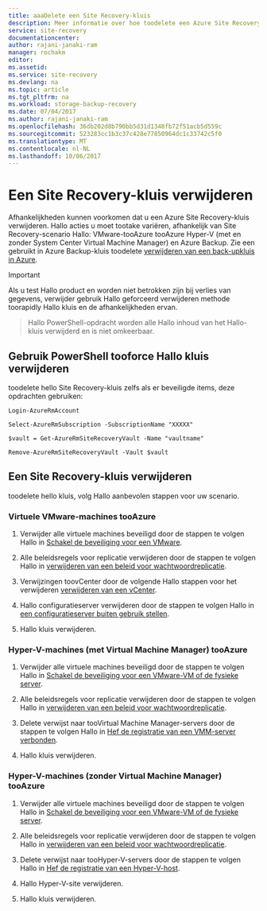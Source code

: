 ```yaml
---
title: aaaDelete een Site Recovery-kluis
description: Meer informatie over hoe toodelete een Azure Site Recovery-kluis op basis van Hallo Site Recovery scenario.
service: site-recovery
documentationcenter: 
author: rajani-janaki-ram
manager: rochakm
editor: 
ms.assetid: 
ms.service: site-recovery
ms.devlang: na
ms.topic: article
ms.tgt_pltfrm: na
ms.workload: storage-backup-recovery
ms.date: 07/04/2017
ms.author: rajani-janaki-ram
ms.openlocfilehash: 36db202d8b790bb5d31d1348fb72f51acb5d559c
ms.sourcegitcommit: 523283cc1b3c37c428e77850964dc1c33742c5f0
ms.translationtype: MT
ms.contentlocale: nl-NL
ms.lasthandoff: 10/06/2017
---
```

# <a name="delete-a-site-recovery-vault"></a>Een Site Recovery-kluis verwijderen
Afhankelijkheden kunnen voorkomen dat u een Azure Site Recovery-kluis verwijderen. Hallo acties u moet tootake variëren, afhankelijk van Site Recovery-scenario Hallo: VMware-tooAzure tooAzure Hyper-V (met en zonder System Center Virtual Machine Manager) en Azure Backup. Zie een gebruikt in Azure Backup-kluis toodelete [verwijderen van een back-upkluis in Azure](../backup/backup-azure-delete-vault.md).

>[!Important]
>Als u test Hallo product en worden niet betrokken zijn bij verlies van gegevens, verwijder gebruik Hallo geforceerd verwijderen methode toorapidly Hallo kluis en de afhankelijkheden ervan.

> Hallo PowerShell-opdracht worden alle Hallo inhoud van het Hallo-kluis verwijderd en is niet omkeerbaar.

## <a name="use-powershell-tooforce-delete-hello-vault"></a>Gebruik PowerShell tooforce Hallo kluis verwijderen 

toodelete hello Site Recovery-kluis zelfs als er beveiligde items, deze opdrachten gebruiken:

    Login-AzureRmAccount

    Select-AzureRmSubscription -SubscriptionName "XXXXX"

    $vault = Get-AzureRmSiteRecoveryVault -Name "vaultname"

    Remove-AzureRmSiteRecoveryVault -Vault $vault


## <a name="delete-a-site-recovery-vault"></a>Een Site Recovery-kluis verwijderen 
toodelete hello kluis, volg Hallo aanbevolen stappen voor uw scenario.

### <a name="vmware-vms-tooazure"></a>Virtuele VMware-machines tooAzure

1. Verwijder alle virtuele machines beveiligd door de stappen te volgen Hallo in [Schakel de beveiliging voor een VMware](site-recovery-manage-registration-and-protection.md##disable-protection-for-a-vmware-vm-or-physical-server).

2. Alle beleidsregels voor replicatie verwijderen door de stappen te volgen Hallo in [verwijderen van een beleid voor wachtwoordreplicatie](site-recovery-setup-replication-settings-vmware.md##delete-a-replication-policy).

3. Verwijzingen toovCenter door de volgende Hallo stappen voor het verwijderen [verwijderen van een vCenter](site-recovery-vmware-to-azure-manage-vCenter.md##delete-a-vcenter-in-azure-site-recovery).

4. Hallo configuratieserver verwijderen door de stappen te volgen Hallo in [een configuratieserver buiten gebruik stellen](site-recovery-vmware-to-azure-manage-configuration-server.md##decommissioning-a-configuration-server).

5. Hallo kluis verwijderen.


### <a name="hyper-v-vms-with-virtual-machine-manager-tooazure"></a>Hyper-V-machines (met Virtual Machine Manager) tooAzure
1. Verwijder alle virtuele machines beveiligd door de stappen te volgen Hallo in [Schakel de beveiliging voor een VMware-VM of de fysieke server](site-recovery-manage-registration-and-protection.md##disable-protection-for-a-vmware-vm-or-physical-server).

2. Alle beleidsregels voor replicatie verwijderen door de stappen te volgen Hallo in [verwijderen van een beleid voor wachtwoordreplicatie](site-recovery-setup-replication-settings-vmware.md##delete-a-replication-policy).

3.  Delete verwijst naar tooVirtual Machine Manager-servers door de stappen te volgen Hallo in [Hef de registratie van een VMM-server verbonden](site-recovery-manage-registration-and-protection.md##unregister-a-connected-vmm-server).

4.  Hallo kluis verwijderen.

### <a name="hyper-v-vms-without-virtual-machine-manager-tooazure"></a>Hyper-V-machines (zonder Virtual Machine Manager) tooAzure
1. Verwijder alle virtuele machines beveiligd door de stappen te volgen Hallo in [Schakel de beveiliging voor een VMware-VM of de fysieke server](site-recovery-manage-registration-and-protection.md##disable-protection-for-a-vmware-vm-or-physical-server).

2. Alle beleidsregels voor replicatie verwijderen door de stappen te volgen Hallo in [verwijderen van een beleid voor wachtwoordreplicatie](site-recovery-setup-replication-settings-vmware.md##delete-a-replication-policy).

3. Delete verwijst naar tooHyper-V-servers door de stappen te volgen Hallo in [Hef de registratie van een Hyper-V-host](/site-recovery-manage-registration-and-protection.md##unregister-a-hyper-v-host-in-a-hyper-v-site).

4. Hallo Hyper-V-site verwijderen.

5. Hallo kluis verwijderen.
